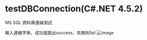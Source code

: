 # testDBConnection(C#.NET 4.5.2)
MS SQL 資料庫連線測試

輸入連線字串，成功就跳出success，失敗則fail
![image](https://user-images.githubusercontent.com/98137607/198206970-4226f001-0fb7-42b7-b685-c571e36301b5.png)
